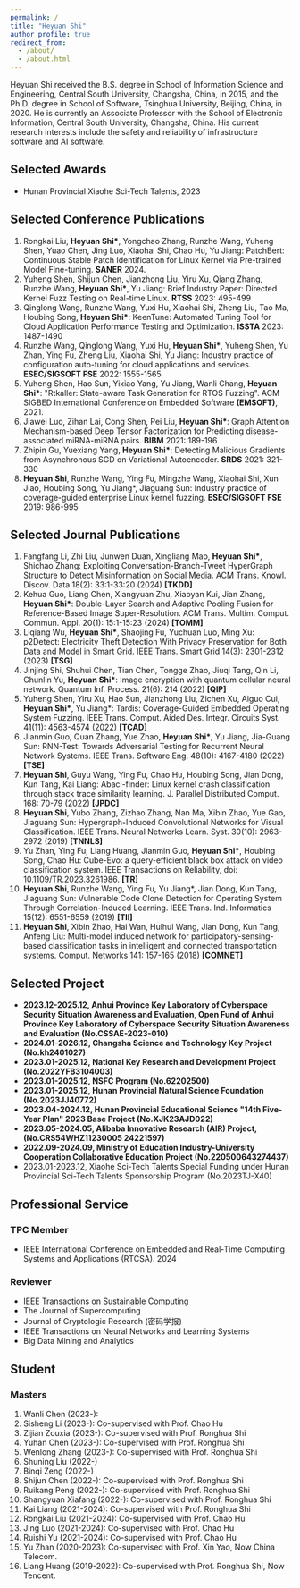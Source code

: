 ```yaml
---
permalink: /
title: "Heyuan Shi"
author_profile: true
redirect_from:
  - /about/
  - /about.html
---
```


Heyuan Shi received the B.S. degree in School of Information Science and Engineering, Central South University, Changsha, China, in 2015, and the Ph.D. degree in School of Software, Tsinghua University, Beijing, China, in 2020. He is currently an Associate Professor with the School of Electronic Information, Central South University, Changsha, China. His current research interests include the safety and reliability of infrastructure software and AI software.

## Selected Awards

- Hunan Provincial Xiaohe Sci-Tech Talents, 2023

## Selected Conference Publications

1. Rongkai Liu, **Heyuan Shi\***, Yongchao Zhang, Runzhe Wang, Yuheng Shen, Yuao Chen, Jing Luo, Xiaohai Shi, Chao Hu, Yu Jiang: PatchBert: Continuous Stable Patch Identification for Linux Kernel via Pre-trained Model Fine-tuning. **SANER** 2024.
2. Yuheng Shen, Shijun Chen, Jianzhong Liu, Yiru Xu, Qiang Zhang, Runzhe Wang, **Heyuan Shi\***, Yu Jiang: Brief Industry Paper: Directed Kernel Fuzz Testing on Real-time Linux. **RTSS** 2023: 495-499
3. Qinglong Wang, Runzhe Wang, Yuxi Hu, Xiaohai Shi, Zheng Liu, Tao Ma, Houbing Song, **Heyuan Shi\***: KeenTune: Automated Tuning Tool for Cloud Application Performance Testing and Optimization. **ISSTA** 2023: 1487-1490
4. Runzhe Wang, Qinglong Wang, Yuxi Hu, **Heyuan Shi\***, Yuheng Shen, Yu Zhan, Ying Fu, Zheng Liu, Xiaohai Shi, Yu Jiang: Industry practice of configuration auto-tuning for cloud applications and services. **ESEC/SIGSOFT FSE** 2022: 1555-1565
5. Yuheng Shen, Hao Sun, Yixiao Yang, Yu Jiang, Wanli Chang, **Heyuan Shi\***: "Rtkaller: State-aware Task Generation for RTOS Fuzzing". ACM SIGBED International Conference on Embedded Software **(EMSOFT)**, 2021.
6. Jiawei Luo, Zihan Lai, Cong Shen, Pei Liu, **Heyuan Shi\***: Graph Attention Mechanism-based Deep Tensor Factorization for Predicting disease-associated miRNA-miRNA pairs. **BIBM** 2021: 189-196
7. Zhipin Gu, Yuexiang Yang, **Heyuan Shi\***: Detecting Malicious Gradients from Asynchronous SGD on Variational Autoencoder. **SRDS** 2021: 321-330
8. **Heyuan Shi**, Runzhe Wang, Ying Fu, Mingzhe Wang, Xiaohai Shi, Xun Jiao, Houbing Song, Yu Jiang\*, Jiaguang Sun: Industry practice of coverage-guided enterprise Linux kernel fuzzing. **ESEC/SIGSOFT FSE** 2019: 986-995

## Selected Journal Publications

1. Fangfang Li, Zhi Liu, Junwen Duan, Xingliang Mao, **Heyuan Shi\***, Shichao Zhang: Exploiting Conversation-Branch-Tweet HyperGraph Structure to Detect Misinformation on Social Media. ACM Trans. Knowl. Discov. Data 18(2): 33:1-33:20 (2024) **[TKDD]**
2. Kehua Guo, Liang Chen, Xiangyuan Zhu, Xiaoyan Kui, Jian Zhang, **Heyuan Shi\***: Double-Layer Search and Adaptive Pooling Fusion for Reference-Based Image Super-Resolution. ACM Trans. Multim. Comput. Commun. Appl. 20(1): 15:1-15:23 (2024) **[TOMM]**
3. Liqiang Wu, **Heyuan Shi\***, Shaojing Fu, Yuchuan Luo, Ming Xu: p2Detect: Electricity Theft Detection With Privacy Preservation for Both Data and Model in Smart Grid. IEEE Trans. Smart Grid 14(3): 2301-2312 (2023) **[TSG]**
4. Jinjing Shi, Shuhui Chen, Tian Chen, Tongge Zhao, Jiuqi Tang, Qin Li, Chunlin Yu, **Heyuan Shi\***: Image encryption with quantum cellular neural network. Quantum Inf. Process. 21(6): 214 (2022) **[QIP]**
5. Yuheng Shen, Yiru Xu, Hao Sun, Jianzhong Liu, Zichen Xu, Aiguo Cui, **Heyuan Shi\***, Yu Jiang\*: Tardis: Coverage-Guided Embedded Operating System Fuzzing. IEEE Trans. Comput. Aided Des. Integr. Circuits Syst. 41(11): 4563-4574 (2022) **[TCAD]**
6. Jianmin Guo, Quan Zhang, Yue Zhao, **Heyuan Shi\***, Yu Jiang, Jia-Guang Sun: RNN-Test: Towards Adversarial Testing for Recurrent Neural Network Systems. IEEE Trans. Software Eng. 48(10): 4167-4180 (2022) **[TSE]**
7. **Heyuan Shi**, Guyu Wang, Ying Fu, Chao Hu, Houbing Song, Jian Dong, Kun Tang, Kai Liang: Abaci-finder: Linux kernel crash classification through stack trace similarity learning. J. Parallel Distributed Comput. 168: 70-79 (2022) **[JPDC]**
8. **Heyuan Shi**, Yubo Zhang, Zizhao Zhang, Nan Ma, Xibin Zhao, Yue Gao, Jiaguang Sun: Hypergraph-Induced Convolutional Networks for Visual Classification. IEEE Trans. Neural Networks Learn. Syst. 30(10): 2963-2972 (2019) **[TNNLS]**
9. Yu Zhan, Ying Fu, Liang Huang, Jianmin Guo, **Heyuan Shi\***, Houbing Song, Chao Hu: Cube-Evo: a query-efficient black box attack on video classification system. IEEE Transactions on Reliability, doi: 10.1109/TR.2023.3261986. **[TR]**
10. **Heyuan Shi**, Runzhe Wang, Ying Fu, Yu Jiang\*, Jian Dong, Kun Tang, Jiaguang Sun: Vulnerable Code Clone Detection for Operating System Through Correlation-Induced Learning. IEEE Trans. Ind. Informatics 15(12): 6551-6559 (2019) **[TII]**
11. **Heyuan Shi**, Xibin Zhao, Hai Wan, Huihui Wang, Jian Dong, Kun Tang, Anfeng Liu: Multi-model induced network for participatory-sensing-based classification tasks in intelligent and connected transportation systems. Comput. Networks 141: 157-165 (2018) **[COMNET]**

## Selected Project

- **2023.12-2025.12, Anhui Province Key Laboratory of Cyberspace Security Situation Awareness and Evaluation, Open Fund of Anhui Province Key Laboratory of Cyberspace Security Situation Awareness and Evaluation (No.CSSAE-2023-010)**
- **2024.01-2026.12, Changsha Science and Technology Key Project (No.kh2401027)**
- **2023.01-2025.12, National Key Research and Development Project (No.2022YFB3104003)**
- **2023.01-2025.12, NSFC Program (No.62202500)**
- **2023.01-2025.12, Hunan Provincial Natural Science Foundation (No.2023JJ40772)**
- **2023.04-2024.12, Hunan Provincial Educational Science "14th Five-Year Plan" 2023 Base Project (No.XJK23AJD022)**
- **2023.05-2024.05, Alibaba Innovative Research (AIR) Project, (No.CRS54WHZ11230005 24221597)**
- **2022.09-2024.09, Ministry of Education Industry-University Cooperation Collaborative Education Project (No.220500643274437)**
- 2023.01-2023.12, Xiaohe Sci-Tech Talents Special Funding under Hunan Provincial Sci-Tech Talents Sponsorship Program (No.2023TJ-X40)

## Professional Service

### TPC Member

- IEEE International Conference on Embedded and Real-Time Computing Systems and Applications (RTCSA). 2024

### Reviewer

- IEEE Transactions on Sustainable Computing
- The Journal of Supercomputing
- Journal of Cryptologic Research (密码学报)
- IEEE Transactions on Neural Networks and Learning Systems
- Big Data Mining and Analytics

## Student

### Masters

1. Wanli Chen (2023-):
2. Sisheng Li (2023-): Co-supervised with Prof. Chao Hu
3. Zijian Zouxia (2023-): Co-supervised with Prof. Ronghua Shi
4. Yuhan Chen (2023-): Co-supervised with Prof. Ronghua Shi
5. Wenlong Zhang (2023-): Co-supervised with Prof. Ronghua Shi
6. Shuning Liu (2022-)
7. Binqi Zeng (2022-)
8. Shijun Chen (2022-): Co-supervised with Prof. Ronghua Shi
9. Ruikang Peng (2022-): Co-supervised with Prof. Ronghua Shi
10. Shangyuan Xiafang (2022-): Co-supervised with Prof. Ronghua Shi
11. Kai Liang (2021-2024): Co-supervised with Prof. Ronghua Shi
12. Rongkai Liu (2021-2024): Co-supervised with Prof. Chao Hu
13. Jing Luo (2021-2024): Co-supervised with Prof. Chao Hu
14. Ruishi Yu (2021-2024): Co-supervised with Prof. Chao Hu
15. Yu Zhan (2020-2023): Co-supervised with Prof. Xin Yao, Now China Telecom.
16. Liang Huang (2019-2022): Co-supervised with Prof. Ronghua Shi, Now Tencent.
